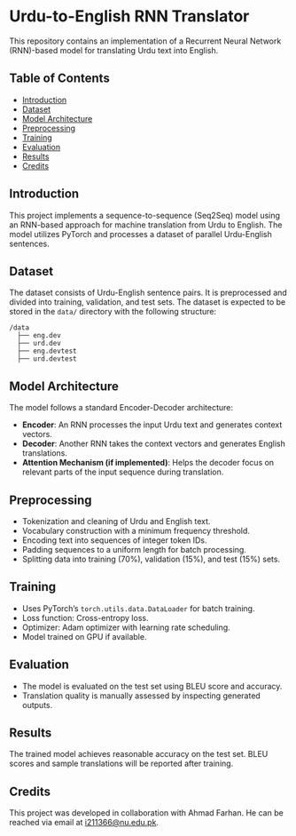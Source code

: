 # Urdu-to-English RNN Translator

This repository contains an implementation of a Recurrent Neural Network (RNN)-based model for translating Urdu text into English.

## Table of Contents
- [Introduction](#introduction)
- [Dataset](#dataset)
- [Model Architecture](#model-architecture)
- [Preprocessing](#preprocessing)
- [Training](#training)
- [Evaluation](#evaluation)
- [Results](#results)
- [Credits](#credits)

## Introduction
This project implements a sequence-to-sequence (Seq2Seq) model using an RNN-based approach for machine translation from Urdu to English. The model utilizes PyTorch and processes a dataset of parallel Urdu-English sentences.

## Dataset
The dataset consists of Urdu-English sentence pairs. It is preprocessed and divided into training, validation, and test sets. The dataset is expected to be stored in the `data/` directory with the following structure:
```
/data
  ├── eng.dev
  ├── urd.dev
  ├── eng.devtest
  ├── urd.devtest
```

## Model Architecture
The model follows a standard Encoder-Decoder architecture:
- **Encoder**: An RNN processes the input Urdu text and generates context vectors.
- **Decoder**: Another RNN takes the context vectors and generates English translations.
- **Attention Mechanism (if implemented)**: Helps the decoder focus on relevant parts of the input sequence during translation.

## Preprocessing
- Tokenization and cleaning of Urdu and English text.
- Vocabulary construction with a minimum frequency threshold.
- Encoding text into sequences of integer token IDs.
- Padding sequences to a uniform length for batch processing.
- Splitting data into training (70%), validation (15%), and test (15%) sets.

## Training
- Uses PyTorch’s `torch.utils.data.DataLoader` for batch training.
- Loss function: Cross-entropy loss.
- Optimizer: Adam optimizer with learning rate scheduling.
- Model trained on GPU if available.

## Evaluation
- The model is evaluated on the test set using BLEU score and accuracy.
- Translation quality is manually assessed by inspecting generated outputs.

## Results
The trained model achieves reasonable accuracy on the test set. BLEU scores and sample translations will be reported after training.

## Credits
This project was developed in collaboration with Ahmad Farhan. He can be reached via email at i211366@nu.edu.pk.


